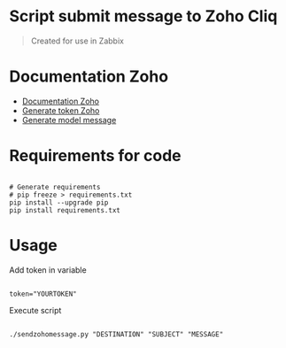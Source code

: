 Script submit message to Zoho Cliq
=====
> Created for use in Zabbix

Documentation Zoho
=====
- [Documentation Zoho](https://help.zoho.com/portal/en/community/topic/cliq-bots-post-message-to-a%C2%A0bot-using-the-command-line)
- [Generate token Zoho](https://accounts.zoho.com/apiauthtoken/create?SCOPE=ZohoCliq/InternalAPI)
- [Generate model message](https://cliq.zoho.com/messagebuilder)


Requirements for code
=====
<pre><code>
# Generate requirements
# pip freeze > requirements.txt
pip install --upgrade pip
pip install requirements.txt
</pre></code>

Usage
=====

Add token in variable
<pre><code>
token="YOURTOKEN"
</pre></code>

Execute script
<pre><code>
./sendzohomessage.py "DESTINATION" "SUBJECT" "MESSAGE" 
</pre></code>